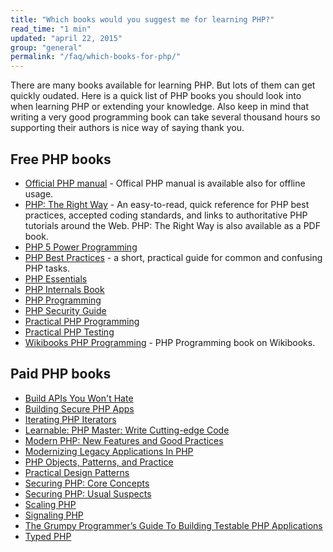 ```yaml
---
title: "Which books would you suggest me for learning PHP?"
read_time: "1 min"
updated: "april 22, 2015"
group: "general"
permalink: "/faq/which-books-for-php/"
---
```


There are many books available for learning PHP. But lots of them can get quickly oudated. Here is a quick list
of PHP books you should look into when learning PHP or extending your knowledge. Also keep in mind that writing
a very good programming book can take several thousand hours so supporting their authors is nice way of saying
thank you.

## Free PHP books

* [Official PHP manual](http://php.net/download-docs.php) - Offical PHP manual is available also for offline usage.
* [PHP: The Right Way](http://phptherightway.com) - An easy-to-read, quick reference for PHP best practices, accepted coding standards, and links to authoritative PHP tutorials around the Web. PHP: The Right Way is also available as a PDF book.
* [PHP 5 Power Programming](http://ptgmedia.pearsoncmg.com/images/013147149X/downloads/013147149X_book.pdf)
* [PHP Best Practices](https://phpbestpractices.org/) - a short, practical guide for common and confusing PHP tasks.
* [PHP Essentials](http://www.techotopia.com/index.php/PHP_Essentials)
* [PHP Internals Book](http://www.phpinternalsbook.com/)
* [PHP Programming](http://en.wikibooks.org/wiki/PHP_Programming)
* [PHP Security Guide](http://phpsec.org/projects/guide/)
* [Practical PHP Programming](http://www.tuxradar.com/practicalphp)
* [Practical PHP Testing](http://www.giorgiosironi.com/2009/12/practical-php-testing-is-here.html)
* [Wikibooks PHP Programming](http://en.wikibooks.org/wiki/PHP_Programming) - PHP Programming book on Wikibooks.

## Paid PHP books

* [Build APIs You Won't Hate](https://leanpub.com/build-apis-you-wont-hate)
* [Building Secure PHP Apps](https://leanpub.com/buildingsecurephpapps)
* [Iterating PHP Iterators](https://leanpub.com/iteratingphpiterators)
* [Learnable: PHP Master: Write Cutting-edge Code](https://learnable.com/books/php-master-write-cutting-edge-code)
* [Modern PHP: New Features and Good Practices](http://www.amazon.com/Modern-PHP-Features-Good-Practices/dp/1491905018/)
* [Modernizing Legacy Applications In PHP](https://leanpub.com/mlaphp)
* [PHP Objects, Patterns, and Practice](http://www.apress.com/9781430260318)
* [Practical Design Patterns](http://practicaldesignpatternsinphp.com/)
* [Securing PHP: Core Concepts](https://leanpub.com/securingphp-coreconcepts)
* [Securing PHP: Usual Suspects](https://leanpub.com/securingphp-usualsuspects)
* [Scaling PHP](https://leanpub.com/scalingphp)
* [Signaling PHP](https://leanpub.com/signalingphp)
* [The Grumpy Programmer’s Guide To Building Testable PHP Applications](https://leanpub.com/grumpy-testing)
* [Typed PHP](https://leanpub.com/typedphp)